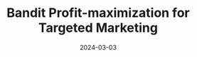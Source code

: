---
title: 'Bandit Profit-maximization for Targeted Marketing'
excerpt: '**Joon Suk Huh**, Ellen Vitercik, Kirthevasan Kandasamy, *Under review*, 2024.'
collection: publications
paperurl: 'https://arxiv.org/pdf/2403.01361.pdf'
date: 2024-03-03
---